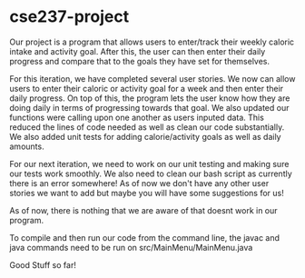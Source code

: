 # cse237-project
Our project is a program that allows users to enter/track their weekly caloric intake and activity goal. After this, the user can then enter their daily progress and compare that to the goals they have set for themselves. 

For this iteration, we have completed several user stories. We now can allow users to enter their caloric or activity goal for a week and then enter their daily progress. On top of this, the program lets the user know how they are doing daily in terms of progressing towards that goal. We also updated our functions were calling upon one another as users inputed data. This reduced the lines of code needed as well as clean our code substantially. We also added unit tests for adding calorie/activity goals as well as daily amounts.

For our next iteration, we need to work on our unit testing and making sure our tests work smoothly. We also need to clean our bash script as currently there is an error somewhere! As of now we don't have any other user stories we want to add but maybe you will have some suggestions for us! 

As of now, there is nothing that we are aware of that doesnt work in our program. 

To compile and then run our code from the command line, the javac and java commands need to be run on src/MainMenu/MainMenu.java

Good Stuff so far! 